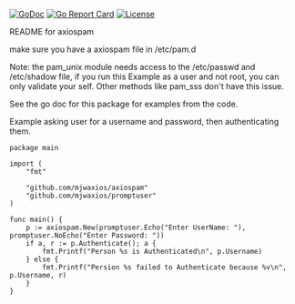[![GoDoc](https://godoc.org/github.com/mjwaxios/axiospam?status.svg)](https://godoc.org/github.com/mjwaxios/axiospam)
[![Go Report Card](https://goreportcard.com/badge/github.com/google/fscrypt)](https://goreportcard.com/report/github.com/mjwaxios/axiospam)
[![License](https://img.shields.io/badge/LICENSE-Apache2.0-ff69b4.svg)](http://www.apache.org/licenses/LICENSE-2.0.html)

README for axiospam

make sure you have a axiospam file in /etc/pam.d

Note:
  the pam_unix module needs access to the /etc/passwd and /etc/shadow file,   if you run this Example
  as a user and not root, you can only validate your self.  Other methods like pam_sss don't have this
  issue.

See the go doc for this package for examples from the code.

Example asking user for a username and password, then authenticating them.

```
package main

import (
	"fmt"

	"github.com/mjwaxios/axiospam"
	"github.com/mjwaxios/promptuser"
)

func main() {
	p := axiospam.New(promptuser.Echo("Enter UserName: "), promptuser.NoEcho("Enter Password: "))
	if a, r := p.Authenticate(); a {
		fmt.Printf("Person %s is Authenticated\n", p.Username)
	} else {
		fmt.Printf("Persion %s failed to Authenticate because %v\n", p.Username, r)
	}
}

```
